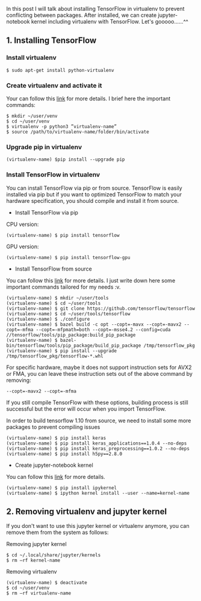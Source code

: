 In this post I will talk about installing TensorFlow in virtualenv to prevent conflicting between packages. After installed, we can create jupyter-notebook kernel including virtualenv with TensorFlow. Let's gooooo......^^

## 1. Installing TensorFlow ##

### Install virtualenv ###
    $ sudo apt-get install python-virtualenv

### Create virtualenv and activate it ###
Your can follow this [link](https://www.tensorflow.org/install/install_linux) for more details. I brief here the important commands:

    $ mkdir ~/user/venv
	$ cd ~/user/venv
	$ virtualenv -p python3 ”virtualenv-name”
	$ source /path/to/virtualenv-name/folder/bin/activate

### Upgrade pip in virtualenv ###
	(virtualenv-name) $pip install --upgrade pip

### Install TensorFlow in virtualenv ###
You can install TensorFlow via pip or from source. TensorFlow is easily installed via pip but if you want to optimized TensorFlow to match your hardware specification, you should compile and install it from source.

- Install TensorFlow via pip

CPU version:

	(virtualenv-name) $ pip install tensorflow

GPU version:

	(virtualenv-name) $ pip install tensorflow-gpu



- Install TensorFlow from source

You can follow this [link](https://gist.github.com/Brainiarc7/6d6c3f23ea057775b72c52817759b25c) for more details. I just write down here some important commands tailored for my needs :v.

	(virtualenv-name) $ mkdir ~/user/tools
	(virtualenv-name) $ cd ~/user/tools
	(virtualenv-name) $ git clone https://github.com/tensorflow/tensorflow
	(virtualenv-name) $ cd ~/user/tools/tensorflow
	(virtualenv-name) $ ./configure
	(virtualenv-name) $ bazel build -c opt --copt=-mavx --copt=-mavx2 --copt=-mfma --copt=-mfpmath=both --copt=-msse4.2 --config=cuda //tensorflow/tools/pip_package:build_pip_package
	(virtualenv-name) $ bazel-bin/tensorflow/tools/pip_package/build_pip_package /tmp/tensorflow_pkg
	(virtualenv-name) $ pip install --upgrade /tmp/tensorflow_pkg/tensorflow-*.whl

For specific hardware, maybe it does not support instruction sets for AVX2 or FMA, you can leave these instruction sets out of the above command by removing:

	--copt=-mavx2 --copt=-mfma

If you still compile TensorFlow with these options, building process is still successful but the error will occur when you import TensorFlow.

In order to build tensorflow 1.10 from source, we need to install some more packages to prevent compiling issues

	(virtualenv-name) $ pip install keras
	(virtualenv-name) $ pip install keras_applications==1.0.4 --no-deps
	(virtualenv-name) $ pip install keras_preprocessing==1.0.2 --no-deps
	(virtualenv-name) $ pip install h5py==2.8.0

- Create jupyter-notebook kernel

You can follow this [link](https://anbasile.github.io/programming/2017/06/25/jupyter-venv/) for more details.

	(virtualenv-name) $ pip install ipykernel
	(virtualenv-name) $ ipython kernel install --user --name=kernel-name

## 2. Removing virtualenv and jupyter kernel ##
If you don't want to use this jupyter kernel or virtualenv anymore, you can remove them from the system as follows:

Removing jupyter kernel

	$ cd ~/.local/share/jupyter/kernels
	$ rm –rf kernel-name

Removing virtualenv

	(virtualenv-name) $ deactivate
	$ cd ~/user/venv
	$ rm –rf virtualenv-name








 

 



 